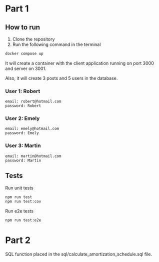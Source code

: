 # Part 1

## How to run

1. Clone the repository
2. Run the following command in the terminal
```bash
docker compose up
```

It will create a container with the client application running on port 3000 and server on 3001.

Also, it will create 3 posts and 5 users in the database.

### User 1: Robert
```
email: robert@hotmail.com
password: Robert
```
### User 2: Emely
```
email: emely@hotmail.com
password: Emely
```
### User 3: Martin
```
email: martin@hotmail.com
password: Martin
```

## Tests

Run unit tests
```bash
npm run test
npm run test:cov
```

Run e2e tests
```bash
npm run test:e2e
```

# Part 2

SQL function placed in the sql/calculate_amortization_schedule.sql file.

